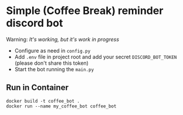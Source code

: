 # Simple (Coffee Break) reminder discord bot

Warning: *It's working, but it's work in progress*

- Configure as need in `config.py`
- Add `.env` file in project root and add your secret `DISCORD_BOT_TOKEN` (please don't share this token)
- Start the bot running the `main.py`

## Run in Container
```shell
docker build -t coffee_bot .
docker run --name my_coffee_bot coffee_bot
```
